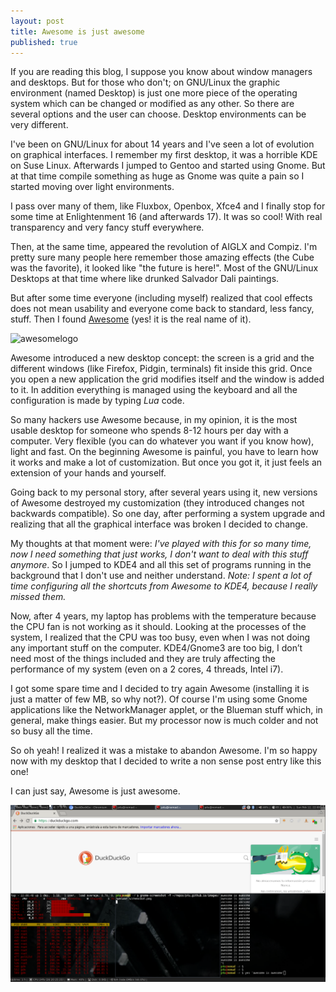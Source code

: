 ```yaml
---
layout: post
title: Awesome is just awesome
published: true
---
```

If you are reading this blog, I suppose you know about window managers and desktops. But for those who don't; on GNU/Linux the graphic environment (named Desktop) is just one more piece of the operating system which can be changed or modified as any other. So there are several options and the user can choose. Desktop environments can be very different.

I've been on GNU/Linux for about 14 years and I've seen a lot of evolution on graphical interfaces. I remember my first desktop, it was a horrible KDE on Suse Linux. Afterwards I jumped to Gentoo and started using Gnome. But at that time compile something as huge as Gnome was quite a pain so I started moving over light environments.

I pass over many of them, like Fluxbox, Openbox, Xfce4 and I finally stop for some time at Enlightenment 16 (and afterwards 17). It was so cool! With real transparency and very fancy stuff everywhere. 

Then, at the same time, appeared the revolution of AIGLX and Compiz. I'm pretty sure many people here remember those amazing effects (the Cube was the favorite), it looked like "the future is here!". Most of the GNU/Linux Desktops at that time where like drunked Salvador Dali paintings.

But after some time everyone (including myself) realized that cool effects does not mean usability and everyone come back to standard, less fancy, stuff. Then I found [Awesome](https://awesomewm.org) (yes! it is the real name of it).

![awesomelogo](https://awesomewm.org/images/awesome-logo.svg)

Awesome introduced a new desktop concept: the screen is a grid and the different windows (like Firefox, Pidgin, terminals) fit inside this grid. Once you open a new application the grid modifies itself and the window is added to it. In addition everything is managed using the keyboard and all the configuration is made by typing _Lua_ code.

So many hackers use Awesome because, in my opinion, it is the most usable desktop for someone who spends 8-12 hours per day with a computer. Very flexible (you can do whatever you want if you know how), light and fast. On the beginning Awesome is painful, you have to learn how it works and make a lot of customization. But once you got it, it just feels an extension of your hands and yourself.

Going back to my personal story, after several years using it, new versions of Awesome destroyed my customization (they introduced changes not backwards compatible). So one day, after performing a system upgrade and realizing that all the graphical interface was broken I decided to change.

My thoughts at that moment were: _I've played with this for so many time, now I need something that just works, I don't want to deal with this stuff anymore_. So I jumped to KDE4 and all this set of programs running in the background that I don't use and neither understand. _Note: I spent a lot of time configuring all the shortcuts from Awesome to KDE4, because I really missed them._

Now, after 4 years, my laptop has problems with the temperature because the CPU fan is not working as it should. Looking at the processes of the system, I realized that the CPU was too busy, even when I was not doing any important stuff on the computer. KDE4/Gnome3 are too big, I don’t need most of the things included and they are truly affecting the performance of my system (even on a 2 cores, 4 threads, Intel i7).

I got some spare time and I decided to try again Awesome (installing it is just a matter of few MB, so why not?). Of course I'm using some Gnome applications like the NetworkManager applet, or the Blueman stuff which, in general, make things easier. But my processor now is much colder and not so busy all the time. 

So oh yeah! I realized it was a mistake to abandon Awesome. I'm so happy now with my desktop that I decided to write a non sense post entry like this one!

I can just say, Awesome is just awesome.

![awesome](/images/awesome_screenshot.png)

